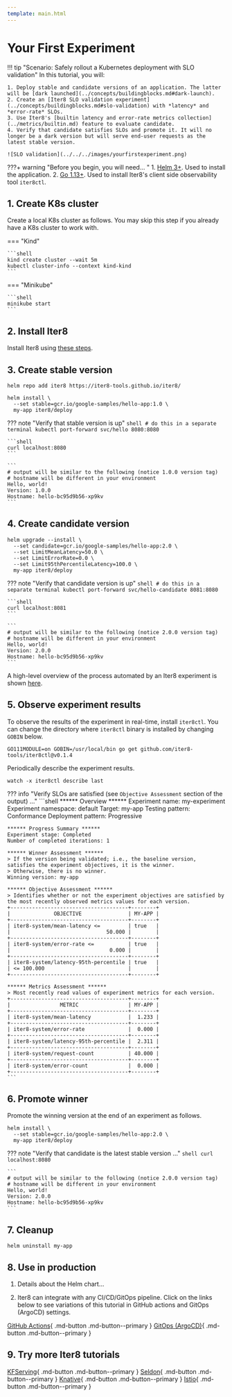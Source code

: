 ```yaml
---
template: main.html
---
```


# Your First Experiment

!!! tip "Scenario: Safely rollout a Kubernetes deployment with SLO validation"
    In this tutorial, you will:

    1. Deploy stable and candidate versions of an application. The latter will be [dark launched](../concepts/buildingblocks.md#dark-launch).
    2. Create an [Iter8 SLO validation experiment](../concepts/buildingblocks.md#slo-validation) with *latency* and *error-rate* SLOs.
    3. Use Iter8's [builtin latency and error-rate metrics collection](../metrics/builtin.md) feature to evaluate candidate.
    4. Verify that candidate satisfies SLOs and promote it. It will no longer be a dark version but will serve end-user requests as the latest stable version.
    
    ![SLO validation](../../../images/yourfirstexperiment.png)

???+ warning "Before you begin, you will need... "
    1. [Helm 3+](https://helm.sh/docs/intro/install/). Used to install the application.
    2. [Go 1.13+](https://golang.org/doc/install). Used to install Iter8's client side observability tool `iter8ctl`.

## 1. Create K8s cluster
Create a local K8s cluster as follows. You may skip this step if you already have a K8s cluster to work with.

=== "Kind"

    ```shell
    kind create cluster --wait 5m
    kubectl cluster-info --context kind-kind
    ```

=== "Minikube"

    ```shell
    minikube start
    ```

## 2. Install Iter8
Install Iter8 using [these steps](install.md).

## 3. Create stable version
```shell
helm repo add iter8 https://iter8-tools.github.io/iter8/
```

```shell
helm install \
  --set stable=gcr.io/google-samples/hello-app:1.0 \
  my-app iter8/deploy
```

??? note "Verify that stable version is up"
    ```shell
    # do this in a separate terminal
    kubectl port-forward svc/hello 8080:8080
    ```

    ```shell
    curl localhost:8080
    ```

    ```
    # output will be similar to the following (notice 1.0.0 version tag)
    # hostname will be different in your environment
    Hello, world!
    Version: 1.0.0
    Hostname: hello-bc95d9b56-xp9kv
    ```

<!-- 
```shell
kubectl create deploy hello --image=gcr.io/google-samples/hello-app:1.0
kubectl create svc clusterip hello --tcp=8080
``` 
-->

## 4. Create candidate version
```shell
helm upgrade --install \
  --set candidate=gcr.io/google-samples/hello-app:2.0 \
  --set LimitMeanLatency=50.0 \
  --set LimitErrorRate=0.0 \
  --set Limit95thPercentileLatency=100.0 \
  my-app iter8/deploy
```

??? note "Verify that candidate version is up"
    ```shell
    # do this in a separate terminal
    kubectl port-forward svc/hello-candidate 8081:8080
    ```

    ```shell
    curl localhost:8081
    ```

    ```
    # output will be similar to the following (notice 2.0.0 version tag)
    # hostname will be different in your environment
    Hello, world!
    Version: 2.0.0
    Hostname: hello-bc95d9b56-xp9kv
    ```

A high-level overview of the process automated by an Iter8 experiment is shown [here](../concepts/whatisiter8.md#what-is-an-iter8-experiment).

<!-- 
```shell
kubectl create deploy hello-candidate --image=gcr.io/google-samples/hello-app:2.0
kubectl create svc clusterip hello-candidate --tcp=8080
``` 
-->

## 5. Observe experiment results
To observe the results of the experiment in real-time, install `iter8ctl`. You can change the directory where `iter8ctl` binary is installed by changing `GOBIN` below.
```shell
GO111MODULE=on GOBIN=/usr/local/bin go get github.com/iter8-tools/iter8ctl@v0.1.4
```

Periodically describe the experiment results.
```shell
watch -x iter8ctl describe last
```

??? info "Verify SLOs are satisfied (see `Objective Assessment` section of the output) ..."
    ```shell
    ****** Overview ******
    Experiment name: my-experiment
    Experiment namespace: default
    Target: my-app
    Testing pattern: Conformance
    Deployment pattern: Progressive

    ****** Progress Summary ******
    Experiment stage: Completed
    Number of completed iterations: 1

    ****** Winner Assessment ******
    > If the version being validated; i.e., the baseline version, satisfies the experiment objectives, it is the winner.
    > Otherwise, there is no winner.
    Winning version: my-app

    ****** Objective Assessment ******
    > Identifies whether or not the experiment objectives are satisfied by the most recently observed metrics values for each version.
    +--------------------------------------+--------+
    |              OBJECTIVE               | MY-APP |
    +--------------------------------------+--------+
    | iter8-system/mean-latency <=         | true   |
    |                               50.000 |        |
    +--------------------------------------+--------+
    | iter8-system/error-rate <=           | true   |
    |                                0.000 |        |
    +--------------------------------------+--------+
    | iter8-system/latency-95th-percentile | true   |
    | <= 100.000                           |        |
    +--------------------------------------+--------+

    ****** Metrics Assessment ******
    > Most recently read values of experiment metrics for each version.
    +--------------------------------------+--------+
    |                METRIC                | MY-APP |
    +--------------------------------------+--------+
    | iter8-system/mean-latency            |  1.233 |
    +--------------------------------------+--------+
    | iter8-system/error-rate              |  0.000 |
    +--------------------------------------+--------+
    | iter8-system/latency-95th-percentile |  2.311 |
    +--------------------------------------+--------+
    | iter8-system/request-count           | 40.000 |
    +--------------------------------------+--------+
    | iter8-system/error-count             |  0.000 |
    +--------------------------------------+--------+
    ``` 

## 6. Promote winner
Promote the winning version at the end of an experiment as follows.

```shell
helm install \
  --set stable=gcr.io/google-samples/hello-app:2.0 \
  my-app iter8/deploy
```

??? note "Verify that candidate is the latest stable version ..."
    ```shell
    curl localhost:8080
    ```

    ```
    # output will be similar to the following (notice 2.0.0 version tag)
    # hostname will be different in your environment
    Hello, world!
    Version: 2.0.0
    Hostname: hello-bc95d9b56-xp9kv
    ```

## 7. Cleanup
```shell
helm uninstall my-app
```

## 8. Use in production
1. Details about the Helm chart... 

2. Iter8 can integrate with any CI/CD/GitOps pipeline. Click on the links below to see variations of this tutorial in GitHub actions and GitOps (ArgoCD) settings.

[GitHub Actions](#){ .md-button .md-button--primary }
[GitOps (ArgoCD)](#){ .md-button .md-button--primary }

## 9. Try more Iter8 tutorials
[KFServing](#){ .md-button .md-button--primary }
[Seldon](#){ .md-button .md-button--primary }
[Knative](#){ .md-button .md-button--primary }
[Istio](#){ .md-button .md-button--primary }

